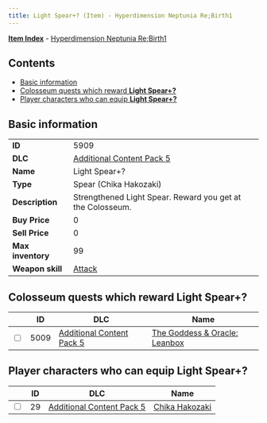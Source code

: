 ```yaml
---
title: Light Spear+? (Item) - Hyperdimension Neptunia Re;Birth1
---
```


[**Item Index**](/neptunia/rb1/item/index.html) - [Hyperdimension Neptunia Re;Birth1](/neptunia/rb1)

## Contents

- [Basic information](#basic-information)
- [Colosseum quests which reward **Light Spear+?**](#colosseum-quests-which-reward-light-spear)
- [Player characters who can equip **Light Spear+?**](#player-characters-who-can-equip-light-spear)
## Basic information

|   |   |
| -- | -- |
| **ID** | 5909 |
| **DLC** | [Additional Content Pack 5](/neptunia/rb1/dlc/14-pack5.html) |
| **Name** | Light Spear+? |
| **Type** | Spear (Chika Hakozaki) |
| **Description** | Strengthened Light Spear. Reward you get at the Colosseum. |
| **Buy Price** | 0 |
| **Sell Price** | 0 |
| **Max inventory** | 99 |
| **Weapon skill** | [Attack](/neptunia/rb1/skill/14-3601-attack.html) |


## Colosseum quests which reward **Light Spear+?**

|    | ID | DLC | Name |
| -- | -- | --- | ---- |
| <input type="checkbox" id="rb1-colosseum-14-5009" class="trackbox" /> | 5009 | [Additional Content Pack 5](/neptunia/rb1/dlc/14-pack5.html) | [The Goddess & Oracle: Leanbox](/neptunia/rb1/colosseum/14-5009-the-goddess-oracle-leanbox.html) |


## Player characters who can equip **Light Spear+?**

|    | ID | DLC | Name |
| -- | -- | --- | ---- |
| <input type="checkbox" id="rb1-player-14-29" class="trackbox" /> | 29 | [Additional Content Pack 5](/neptunia/rb1/dlc/14-pack5.html) | [Chika Hakozaki](/neptunia/rb1/player/14-29-chika-hakozaki.html) |
